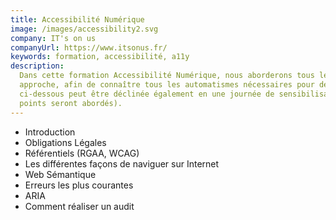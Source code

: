 ```yaml
---
title: Accessibilité Numérique
image: /images/accessibility2.svg
company: IT's on us
companyUrl: https://www.itsonus.fr/
keywords: formation, accessibilité, a11y
description:
  Dans cette formation Accessibilité Numérique, nous aborderons tous les tenants et aboutissants de cette
  approche, afin de connaître tous les automatismes nécessaires pour développer une application Web accessible. Le plan
  ci-dessous peut être déclinée également en une journée de sensibilisation pour un public non-développeur (seuls les 4 premiers
  points seront abordés).
---
```


- Introduction
- Obligations Légales
- Référentiels (RGAA, WCAG)
- Les différentes façons de naviguer sur Internet
- Web Sémantique
- Erreurs les plus courantes
- ARIA
- Comment réaliser un audit
